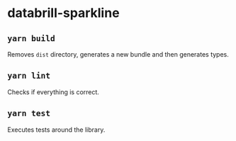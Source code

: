 # databrill-sparkline

## `yarn build`

Removes `dist` directory, generates a new bundle and then generates types.

## `yarn lint`

Checks if everything is correct.

## `yarn test`

Executes tests around the library.

